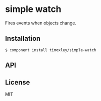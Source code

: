 
# simple watch

  Fires events when objects change.

## Installation

    $ component install timoxley/simple-watch

## API



## License

  MIT

